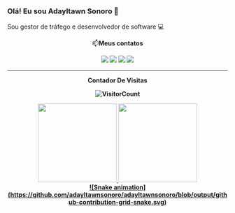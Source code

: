 ### Olá! Eu sou Adayltawn Sonoro :raising_hand:
Sou gestor de tráfego e desenvolvedor de software :computer:
<div align="center">

  <p align="center">📫<b>Meus contatos</br></p>

<div>
<a href="https://www.youtube.com/channel/UCBthRuei2_5wFnXvLcBxg5Q" target="_blank"><img loading="lazy" src="https://img.shields.io/badge/YouTube-FF0000?style=for-the-badge&logo=youtube&logoColor=white" target="_blank"></a>
<a href="https://www.instagram.com/adayltawnsonoro/" target="_blank"><img loading="lazy" src="https://img.shields.io/badge/-Instagram-%23E4405F?style=for-the-badge&logo=instagram&logoColor=white" target="_blank"></a>
<a href = "mailto:adailtonxsonohra@gmail.com"><img loading="lazy" src="https://img.shields.io/badge/Gmail-D14836?style=for-the-badge&logo=gmail&logoColor=white" target="_blank"></a>
<a href="https://www.linkedin.com/in/adayltawn-sonoro-1131861b2/" target="_blank"><img loading="lazy" src="https://img.shields.io/badge/-LinkedIn-%230077B5?style=for-the-badge&logo=linkedin&logoColor=white" target="_blank"></a>   
</div>


 
*************
**Contador De Visitas**

![VisitorCount](https://profile-counter.glitch.me/{Adaltawnsonoro}/count.svg)

<div>
<a href="https://github.com/adayltawnsonoro">
<img loading="lazy" height="180em" src="https://github-readme-stats.vercel.app/api/top-langs/?username=adayltawnsonoro&layout=compact&langs_count=7&theme=dracula"/>
<img loading="lazy" height="180em" src="https://github-readme-stats.vercel.app/api?username=adayltawnsonoro&show_icons=true&theme=dracula&include_all_commits=true&count_private=true"/>
</div>
![Snake animation](https://github.com/adayltawnsonoro/adayltawnsonoro/blob/output/github-contribution-grid-snake.svg)

<!--
**Adayltawnsonoro/Adayltawnsonoro** is a ✨ _special_ ✨ repository because its `README.md` (this file) appears on your GitHub profile.

Here are some ideas to get you started:

- 🔭 I’m currently working on ...
- 🌱 I’m currently learning ...
- 👯 I’m looking to collaborate on ...
- 🤔 I’m looking for help with ...
- 💬 Ask me about ...
- 📫 How to reach me: ...
- 😄 Pronouns: ...
- ⚡ Fun fact: ...
-->

